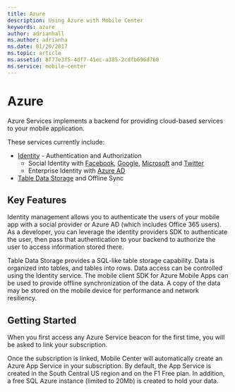 ```yaml
---
title: Azure
description: Using Azure with Mobile Center
keywords: azure
author: adrianhall
ms.author: adrianha
ms.date: 01/20/2017
ms.topic: article
ms.assetid: 8f77e3f5-4df7-41ec-a385-2cdfb696d760
ms.service: mobile-center
---
```


# Azure

Azure Services implements a backend for providing cloud-based services to your mobile application.

These services currently include:

* [Identity] - Authentication and Authorization
    * Social Identity with [Facebook], [Google], [Microsoft] and [Twitter]
    * Enterprise Identity with [Azure AD]
* [Table Data Storage] and Offline Sync

## Key Features

Identity management allows you to authenticate the users of your mobile app with a social provider or Azure AD (which includes Office 365 users).  As
a developer, you can leverage the identity providers SDK to authenticate the user, then pass that authentication to your backend to authorize the
user to access information stored there.

Table Data Storage provides a SQL-like table storage capability.  Data is organized into tables, and tables into rows.  Data access can be controlled
using the Identity service.   The mobile client SDK for Azure Mobile Apps can be used to provide offline synchronization of the data.  A copy of the
data may be stored on the mobile device for performance and network resiliency.

## Getting Started

When you first access any Azure Service beacon for the first time, you will be asked to link your subscription.

Once the subscription is linked, Mobile Center will automatically create an Azure App Service in your subscription.  By default, the App Service is
created in the South Central US region and on the F1 Free plan.  In addition, a free SQL Azure instance (limited to 20Mb) is created to hold your
data.

[Identity]: identity/index.md
[Facebook]: identity/facebook.md
[Google]: identity/google.md
[Microsoft]: identity/microsoft.md
[Twitter]: identity/twitter.md
[Azure AD]: identity/azuread.md
[Table Data Storage]: tables/index.md
